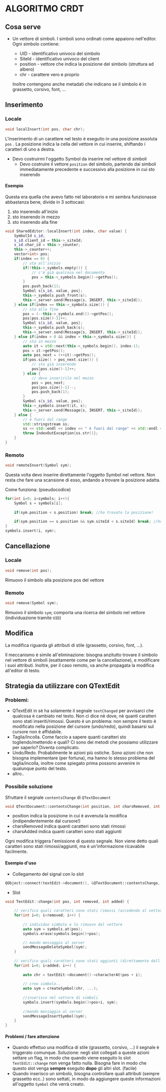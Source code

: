 # ALGORITMO CRDT

## Cosa serve

- Un vettore di simboli. I simboli sono ordinati come appaiono nell'editor. Ogni simbolo contiene:

  - UID - identificativo univoco del simbolo
  - SiteId - identificativo univoco del client
  - position - vettore che indica la posizione del simbolo (struttura ad albero)
  - chr - carattere vero e proprio

  Inoltre contengono anche metadati che indicano se il simbolo è in grassetto, corsivo, font, ...

## Inserimento

### Locale

```cpp
void localInsert(int pos, char chr);
```

L'inserimento di un carattere nel testo è eseguito in una posizione assoluta `pos` .  La posizione indica la cella del vettore in cui inserire, shiftando i caratteri di uno a destra.

- Devo costruirmi l'oggetto Symbol da inserire nel vettore di simboli
  - Devo costruire il vettore `position` del simbolo, partendo dai simboli immediatamente precedente e successivo alla posizione in cui sto inserendo

#### Esempio
Questa era quella che avevo fatto nel laboratorio e mi sembra funzionasse abbastanza bene, divide in 3 sottocasi:
1. sto inserendo all'inizio
2. sto inserendo in mezzo
3. sto inserendo alla fine

```cpp
void SharedEditor::localInsert(int index, char value) {
    SymbolId s_id;
    s_id.client_id = this->_siteId;
    s_id.char_id = this->_counter;
    this->_counter++;
    vector<int> pos;
    if(index == 0) {
        // sta all'inizio
        if(!this->_symbols.empty()) {
            // c'è già qualcosa nel documento
            pos = this->_symbols.begin()->getPos();
        }
        pos.push_back(1);
        Symbol s{s_id, value, pos};
        this->_symbols.push_front(s);
        this->_server.send(Message{s, INSERT, this->_siteId});
    } else if(index == this->_symbols.size()) {
        // sta alla fine
        pos = (--this->_symbols.end())->getPos();
        pos[pos.size()-1]++;
        Symbol s{s_id, value, pos};
        this->_symbols.push_back(s);
        this->_server.send(Message{s, INSERT, this->_siteId});
    } else if(index > 0 && index < this->_symbols.size()) {
        // sta in mezzo
        auto it = std::next(this->_symbols.begin(), index-1);
        pos = it->getPos();
        auto pos_next = (++it)->getPos();
        if(pos.size() > pos_next.size()) {
            // sto già inserendo
            pos[pos.size()-1]++;
        } else {
            // devo inseririlo nel mezzo
            pos = pos_next;
            pos[pos.size()-1]--;
            pos.push_back(1);
        }
        Symbol s{s_id, value, pos};
        this->_symbols.insert(it, s);
        this->_server.send(Message{s, INSERT, this->_siteId});
    } else {
        // è fuori dal range
        std::stringstream ss;
        ss << std::endl << index << " è fuori dal range" << std::endl << "Numero attuale di elementi: " << this->_symbols.size() << std::endl << std::endl;
        throw IndexOutException{ss.str()};
    }
}
```

### Remoto

```cpp
void remoteInsert(Symbol sym);
```

Questa volta devo inserire direttamente l'oggetto Symbol nel vettore. Non resta che fare una scansione di esso, andando a trovare la posizione adatta.

Come funziona: (pseudocodice)

```cpp
for(int i=0; i<symbols; i++){
    Symbol s = symbols[i];
    
    if(sym.position < s.position) break; //ho trovato la posizione!
    
    if(sym.position == s.position && sym.siteId < s.siteId) break; //ho trovato la posizione!
}
symbols.insert(i, sym);
```

## Cancellazione

### Locale

```cpp
void remove(int pos);
```

Rimuovo il simbolo alla posizione pos del vettore

### Remoto

```cpp
void remove(Symbol sym);
```

Rimuovo il simbolo `sym`; comporta una ricerca del simbolo nel vettore (individuazione tramite `UID`)

## Modifica

La modifica riguarda gli attributi di stile (grassetto, corsivo, font, ...).

Il meccanismo è simile all'eliminazione: bisogna anzitutto trovare il simbolo nel vettore di simboli (esattamente come per la cancellazione), e modificare i suoi attributi. Inoltre, per il caso remoto, va anche propagata la modifica all'editor di testo.

## Strategia da utilizzare con QTextEdit

### Problemi:

- QTextEdit in sè ha solamente il segnale `textChanged` per avvisarci che qualcosa è cambiato nel testo. Non ci dice nè dove, nè quanti caratteri sono stati inseriti/rimossi. Questo è un problema: non sempre il testo è modificato nella posizione del cursore (undo/redo), quindi basarsi sul cursore non è affidabile.
- Taglia/Incolla. Come faccio a sapere quanti caratteri sto togliendo/mettendo e quali? Ci sono dei metodi che possiamo utilizzare per saperlo? Diventa complicato.
- Undo/Redo. Probabilmente le azioni più ostiche. Sono azioni che non bisogna implementare (per fortuna), ma hanno lo stesso problema del taglia/incolla, inoltre come spiegato prima possono avvenire in qualunque punto del testo.
- altro..

### Possibile soluzione

Sfruttare il segnale `contentsChange` di `QTextDocument`

```cpp
void QTextDocument::contentsChange(int position, int charsRemoved, int charsAdded);
```

- position indica la posizione in cui è avvenuta la modifica (indipendentemente dal cursore!)
- charsRemoved indica quanti caratteri sono stati rimossi
- charsAdded indica quanti caratteri sono stati aggiunti

Ogni modifica triggera l'emissione di questo segnale. Non viene detto quali caratteri sono stati rimossi/aggiunti, ma è un'informazione ricavabile facilmente.

#### Esempio d'uso

- Collegamento del signal con lo slot

```cpp
QObject::connect(textEdit->document(), &QTextDocument::contentsChange, this, &TextEdit::change);
```

- Slot

```cpp
void TextEdit::change(int pos, int removed, int added) {
	
    // verifico quali caratteri sono stati rimossi (accedendo al vettore di simboli)
    for(int i=0; i<removed; i++) {
        
        // individuo simbolo e lo rimuovo dal vettore
        auto sym = symbols.at(pos);
        symbols.erase(symbols.begin()+pos);

        // mando messaggio al server
        sendMessageDeleteSymbol(sym);
    }
	
    // verifico quali caratteri sono stati aggiunti (direttamente dall'editor)
    for(int i=0; i<added; i++) {
        
        auto chr = textEdit->document()->characterAt(pos + i);
        
		// creo simbolo..
        auto sym = createSymbol(chr, ...);
        
        //inserisco nel vettore di simboli
        symbols.insert(symbols.begin()+pos+i, sym);
        
        //mando messaggio al server
        sendMessageInsertSymbol(sym);
    }
}
```

#### Problemi / fare attenzione

- Quando effettuo una modifica di stile (grassetto, corsivo, ...) il segnale è triggerato comunque. Soluzione: negli slot collegati a queste azioni settare un flag, in modo che quando viene eseguito lo slot `TextEdit::change` non venga fatto nulla. Bisogna fare in modo che questo slot venga **sempre** eseguito **dopo** gli altri slot. (facile)
- Quando inserisco un simbolo, bisogna controllare quali attributi (sempre grassetto ecc..) sono settati, in modo da aggiungere queste informazioni all'oggetto `Symbol` che verrà creato.
